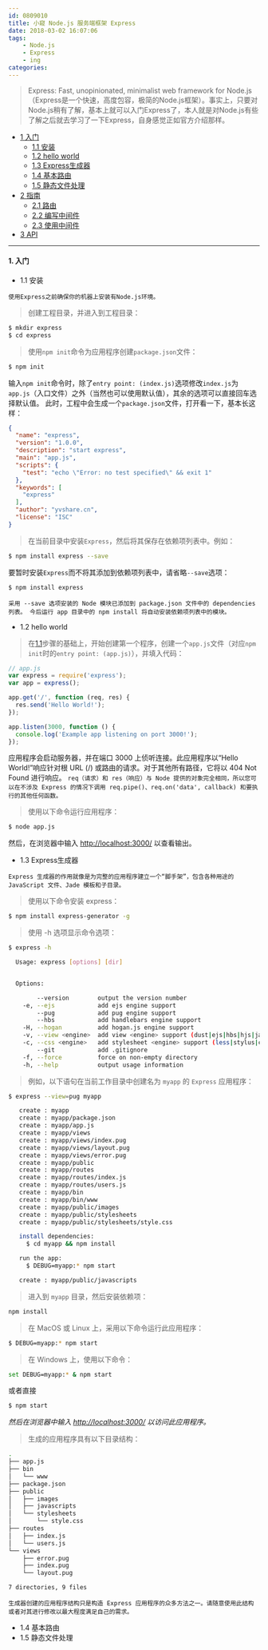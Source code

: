```yaml
---
id: 0809010
title: 小窥 Node.js 服务端框架 Express
date: 2018-03-02 16:07:06
tags:
    - Node.js
    - Express
    - ing
categories:
---
```


> Express: Fast, unopinionated, minimalist web framework for Node.js（Express是一个快速，高度包容，极简的Node.js框架）。事实上，只要对Node.js稍有了解，基本上就可以入门Express了，本人就是对Node.js有些了解之后就去学习了一下Express，自身感觉正如官方介绍那样。

- <a href="#start">1 入门</a>
    - <a href="#install">1.1 安装</a>
    - <a href="#hello">1.2 hello world</a>
    - <a href="#generator">1.3 Express生成器</a>
    - <a href="#basicrouter">1.4 基本路由</a>
    - <a href="#static">1.5 静态文件处理</a>
- <a href="#guide">2 指南</a>
    - <a href="#router">2.1 路由</a>
    - <a href="#writingmiddleware">2.2 编写中间件</a> 
    - <a href="#useingmiddleware">2.3 使用中间件</a> 
- <a href="#api">3 API</a>
---

#### <a name="start">1. 入门</a>

- <a name="install">1.1 安装</a>

`使用Express之前确保你的机器上安装有Node.js环境。`

> 创建工程目录，并进入到工程目录：

```bash
$ mkdir express
$ cd express
```

> 使用`npm init`命令为应用程序创建`package.json`文件：

```bash
$ npm init
```
输入`npm init`命令时，除了`entry point: (index.js)`选项修改`index.js`为`app.js`（入口文件）之外（当然也可以使用默认值），其余的选项可以直接回车选择默认值。
此时，工程中会生成一个`package.json`文件，打开看一下，基本长这样：
```json
{
  "name": "express",
  "version": "1.0.0",
  "description": "start express",
  "main": "app.js",
  "scripts": {
    "test": "echo \"Error: no test specified\" && exit 1"
  },
  "keywords": [
    "express"
  ],
  "author": "yvshare.cn",
  "license": "ISC"
}
```

> 在当前目录中安装`Express`，然后将其保存在依赖项列表中。例如：

```bash
$ npm install express --save
```
要暂时安装`Express`而不将其添加到依赖项列表中，请省略`--save`选项：
```bash
$ npm install express
```
`采用 --save 选项安装的 Node 模块已添加到 package.json 文件中的 dependencies 列表。 今后运行 app 目录中的 npm install 将自动安装依赖项列表中的模块。`

- <a name="hello">1.2 hello world</a>

> 在<a href="#install">1.1</a>步骤的基础上，开始创建第一个程序，创建一个`app.js`文件（对应`npm init`时的`entry point: (app.js)`），并填入代码：

```js
// app.js
var express = require('express');
var app = express();

app.get('/', function (req, res) {
  res.send('Hello World!');
});

app.listen(3000, function () {
  console.log('Example app listening on port 3000!');
});
```
应用程序会启动服务器，并在端口 3000 上侦听连接。此应用程序以“Hello World!”响应针对根 URL (/) 或路由的请求。对于其他所有路径，它将以 404 Not Found 进行响应。
`req（请求）和 res（响应）与 Node 提供的对象完全相同，所以您可以在不涉及 Express 的情况下调用 req.pipe()、req.on('data', callback) 和要执行的其他任何函数。`

> 使用以下命令运行应用程序：

```bash
$ node app.js
```
然后，在浏览器中输入 [http://localhost:3000/](http://localhost:3000/) 以查看输出。

- <a name="generator">1.3 Express生成器</a>

`Express 生成器的作用就像是为完整的应用程序建立一个“脚手架”，包含各种用途的 JavaScript 文件、Jade 模板和子目录。`

> 使用以下命令安装 express：

```bash
$ npm install express-generator -g
```

> 使用 -h 选项显示命令选项：

```bash
$ express -h

  Usage: express [options] [dir]


  Options:

        --version        output the version number
    -e, --ejs            add ejs engine support
        --pug            add pug engine support
        --hbs            add handlebars engine support
    -H, --hogan          add hogan.js engine support
    -v, --view <engine>  add view <engine> support (dust|ejs|hbs|hjs|jade|pug|twig|vash) (defaults to jade                                                                                                                                   )
    -c, --css <engine>   add stylesheet <engine> support (less|stylus|compass|sass) (defaults to plain css                                                                                                                                   )
        --git            add .gitignore
    -f, --force          force on non-empty directory
    -h, --help           output usage information
```

> 例如，以下语句在当前工作目录中创建名为 `myapp` 的 `Express` 应用程序：

```bash
$ express --view=pug myapp

   create : myapp
   create : myapp/package.json
   create : myapp/app.js
   create : myapp/views
   create : myapp/views/index.pug
   create : myapp/views/layout.pug
   create : myapp/views/error.pug
   create : myapp/public
   create : myapp/routes
   create : myapp/routes/index.js
   create : myapp/routes/users.js
   create : myapp/bin
   create : myapp/bin/www
   create : myapp/public/images
   create : myapp/public/stylesheets
   create : myapp/public/stylesheets/style.css

   install dependencies:
     $ cd myapp && npm install

   run the app:
     $ DEBUG=myapp:* npm start

   create : myapp/public/javascripts
```

> 进入到 `myapp` 目录，然后安装依赖项：

```bash
npm install
```

> 在 MacOS 或 Linux 上，采用以下命令运行此应用程序：

```bash
$ DEBUG=myapp:* npm start
```

> 在 Windows 上，使用以下命令：

```bash
set DEBUG=myapp:* & npm start
```
或者直接
```bash
$ npm start
```

*然后在浏览器中输入 [http://localhost:3000/](http://localhost:3000/) 以访问此应用程序。*

> 生成的应用程序具有以下目录结构：

```bash
.
├── app.js
├── bin
│   └── www
├── package.json
├── public
│   ├── images
│   ├── javascripts
│   └── stylesheets
│       └── style.css
├── routes
│   ├── index.js
│   └── users.js
└── views
    ├── error.pug
    ├── index.pug
    └── layout.pug

7 directories, 9 files
```
`生成器创建的应用程序结构只是构造 Express 应用程序的众多方法之一。请随意使用此结构或者对其进行修改以最大程度满足自己的需求。`

- <a name="basicrouter">1.4 基本路由</a>
- <a name="static">1.5 静态文件处理</a>